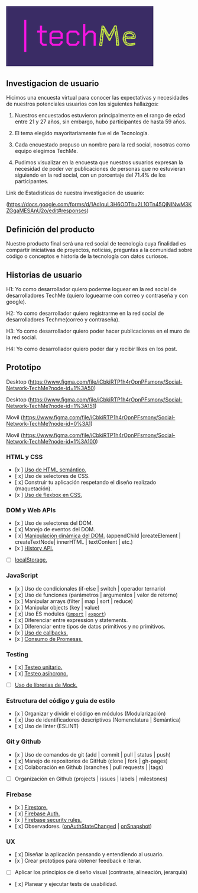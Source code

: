 ## <img src="src/img/Captura.PNG" width=400> 

## Investigacion de usuario

Hicimos una encuesta virtual para conocer las expectativas y necesidades de nuestros potenciales usuarios con los siguientes hallazgos:

1. Nuestros encuestados estuvieron principalmente en el rango de edad entre 21 y 27 años, sin embargo, hubo participantes de hasta 59 años.

2. El tema elegido mayoritariamente fue el de Tecnología.

3. Cada encuestado propuso un nombre para la red social, nosotras como equipo elegimos TechMe.

4. Pudimos visualizar en la encuesta que nuestros usuarios expresan la necesidad de poder ver publicaciones de personas que no estuvieran siguiendo en la red social, con un porcentaje del 71.4% de los participantes.

Link de Estadisticas de nuestra investigacion de usuario:

(https://docs.google.com/forms/d/1AdlquL3H6ODTbu2L1OTn45QjNINwM3KZGgaMESAnU2o/edit#responses)


## Definición del producto
Nuestro producto final será una red social de tecnología cuya finalidad es compartir iniciativas de proyectos, noticias, preguntas a la comunidad sobre código o conceptos e historia de la tecnología con datos curiosos.

 

## Historias de usuario
H1: Yo como desarrollador quiero poderme loguear en la red social de desarrolladores TechMe (quiero loguearme con correo y contraseña y con google).


H2: Yo como desarrollador quiero registrarme en la red social de desarrolladores Techme(correo y contraseña).


H3: Yo como desarrollador quiero poder hacer publicaciones en el muro de la red social.


H4: Yo como desarrollador quiero poder dar y recibir likes en los post.

 ## Prototipo 

Desktop (https://www.figma.com/file/iCbkiRTP1h4rOpnPFsmony/Social-Network-TechMe?node-id=1%3A50)

Desktop (https://www.figma.com/file/iCbkiRTP1h4rOpnPFsmony/Social-Network-TechMe?node-id=1%3A151)

Movil   (https://www.figma.com/file/iCbkiRTP1h4rOpnPFsmony/Social-Network-TechMe?node-id=0%3A1)

Movil   (https://www.figma.com/file/iCbkiRTP1h4rOpnPFsmony/Social-Network-TechMe?node-id=1%3A100)

### HTML y CSS

* [x ] [Uso de HTML semántico.](https://developer.mozilla.org/en-US/docs/Glossary/Semantics#Semantics_in_HTML)
* [ x] Uso de selectores de CSS.
* [ x] Construir tu aplicación respetando el diseño realizado (maquetación).
* [x ] [Uso de flexbox en CSS.](https://css-tricks.com/snippets/css/a-guide-to-flexbox/)

### DOM y Web APIs

* [x ] Uso de selectores del DOM.
* [ x] Manejo de eventos del DOM.
* [ x] [Manipulación dinámica del DOM.](https://developer.mozilla.org/es/docs/Referencia_DOM_de_Gecko/Introducci%C3%B3n)
(appendChild |createElement | createTextNode| innerHTML | textContent | etc.)
* [x ] [History API.](https://developer.mozilla.org/es/docs/DOM/Manipulando_el_historial_del_navegador)
* [ ] [localStorage.](https://developer.mozilla.org/es/docs/Web/API/Window/localStorage)

### JavaScript

* [x ] Uso de condicionales (if-else | switch | operador ternario)
* [ x] Uso de funciones (parámetros | argumentos | valor de retorno)
* [x ] Manipular arrays (filter | map | sort | reduce)
* [x ] Manipular objects (key | value)
* [ x] Uso ES modules ([`import`](https://developer.mozilla.org/en-US/docs/Web/JavaScript/Reference/Statements/import)
| [`export`](https://developer.mozilla.org/en-US/docs/Web/JavaScript/Reference/Statements/export))
* [ x] Diferenciar entre expression y statements.
* [x ] Diferenciar entre tipos de datos primitivos y no primitivos.
* [x ] [Uso de callbacks.](https://developer.mozilla.org/es/docs/Glossary/Callback_function)
* [x ] [Consumo de Promesas.](https://scotch.io/tutorials/javascript-promises-for-dummies#toc-consuming-promises)

### Testing

* [ x] [Testeo unitario.](https://jestjs.io/docs/es-ES/getting-started)
* [ x] [Testeo asíncrono.](https://jestjs.io/docs/es-ES/asynchronous)
* [ ] [Uso de librerias de Mock.](https://jestjs.io/docs/es-ES/manual-mocks)

### Estructura del código y guía de estilo

* [x ] Organizar y dividir el código en módulos (Modularización)
* [ x] Uso de identificadores descriptivos (Nomenclatura | Semántica)
* [ x] Uso de linter (ESLINT)

### Git y Github

* [x ] Uso de comandos de git (add | commit | pull | status | push)
* [ x] Manejo de repositorios de GitHub (clone | fork | gh-pages)
* [ x] Colaboración en Github (branches | pull requests | |tags)
* [ ] Organización en Github (projects | issues | labels | milestones)

### Firebase

* [x ] [Firestore.](https://firebase.google.com/docs/firestore)
* [ x] [Firebase Auth.](https://firebase.google.com/docs/auth/web/start)
* [x ] [Firebase security rules.](https://firebase.google.com/docs/rules)
* [ x] Observadores. ([onAuthStateChanged](https://firebase.google.com/docs/auth/web/manage-users?hl=es#get_the_currently_signed-in_user)
 | [onSnapshot](https://firebase.google.com/docs/firestore/query-data/listen#listen_to_multiple_documents_in_a_collection))

### UX

* [ x] Diseñar la aplicación pensando y entendiendo al usuario.
* [x ] Crear prototipos para obtener feedback e iterar.
* [ ] Aplicar los principios de diseño visual (contraste, alineación, jerarquía)
* [ x] Planear y ejecutar tests de usabilidad.

 